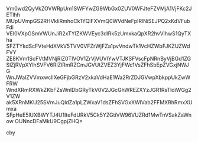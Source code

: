 Vm0wd2QyVkZOVWRpUm1SWFYwZG9WbGx0ZUV0WFJteFZVMjA1VjFKc2JETlhh
MUpUVmpGS2RHVkliRmhoCk1YQlFXVmQ0WVdNeFpIRlNiSEJPQ2xKdVFubFdi
VEI0VXpGSmVWUnJiR2xTYlZKWVEyc3dlRk5zUmxkaQpXR2hvVlhwS1QyTXha
SFZTYkdScFVteHdXVkV5TVV0VFZrWjFZa1pvVndwTk1VcHZWbFJKZUZWdFVY
ZE8KVm1ScFVtMVNjRlZ0TlVOV1ZrVjVUVlYwVTJKSFVscFpNRnByVjBGd1ZG
SlZjRVpXYlhSVFV6RlZlRmRZCmJGVUtZVEZ3YjFWc1VsZFhSbEpZVGxjNWJG
WnJWalZVVmxwcllXeGFjbGRzV2xkaVdHaE1Wa2RrZDJGVwpXbkppUkZwWFRW
WndXRmRXWkZKbFZsWnlDbGRyTkV0V2JGcGhWREZXYzJGR1RsTldiWGg2V1ZW
ak5XRnMKU25SVmJuQldZa1pLZWxaV1dsZFhSVGxXWlVab2FFMXRhRmxXUmxa
SFpHeE5lUXBWYTJ4U1lteFdURkV5Ck5YZGtiVW96VUZRd1MwTnVSakZaWnow
OUNncDFaMkU9CgpjZHQ=

cby